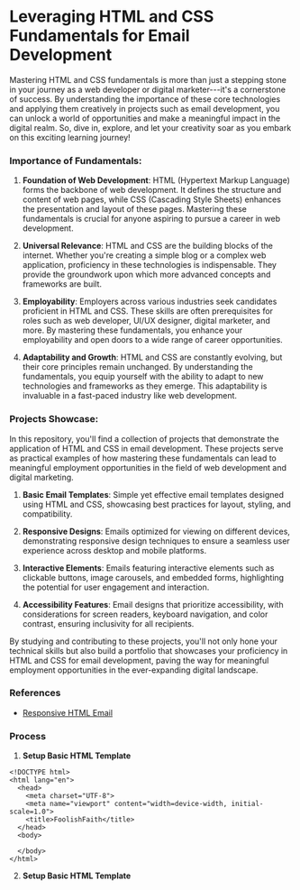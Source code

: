 # Leveraging HTML and CSS Fundamentals for Email Development

Mastering HTML and CSS fundamentals is more than just a stepping stone in your journey as a web developer or digital marketer---it's a cornerstone of success. By understanding the importance of these core technologies and applying them creatively in projects such as email development, you can unlock a world of opportunities and make a meaningful impact in the digital realm. So, dive in, explore, and let your creativity soar as you embark on this exciting learning journey!

### Importance of Fundamentals:

1. **Foundation of Web Development**: HTML (Hypertext Markup Language) forms the backbone of web development. It defines the structure and content of web pages, while CSS (Cascading Style Sheets) enhances the presentation and layout of these pages. Mastering these fundamentals is crucial for anyone aspiring to pursue a career in web development.

2. **Universal Relevance**: HTML and CSS are the building blocks of the internet. Whether you're creating a simple blog or a complex web application, proficiency in these technologies is indispensable. They provide the groundwork upon which more advanced concepts and frameworks are built.

3. **Employability**: Employers across various industries seek candidates proficient in HTML and CSS. These skills are often prerequisites for roles such as web developer, UI/UX designer, digital marketer, and more. By mastering these fundamentals, you enhance your employability and open doors to a wide range of career opportunities.

4. **Adaptability and Growth**: HTML and CSS are constantly evolving, but their core principles remain unchanged. By understanding the fundamentals, you equip yourself with the ability to adapt to new technologies and frameworks as they emerge. This adaptability is invaluable in a fast-paced industry like web development.

### Projects Showcase:

In this repository, you'll find a collection of projects that demonstrate the application of HTML and CSS in email development. These projects serve as practical examples of how mastering these fundamentals can lead to meaningful employment opportunities in the field of web development and digital marketing.

1. **Basic Email Templates**: Simple yet effective email templates designed using HTML and CSS, showcasing best practices for layout, styling, and compatibility.

2. **Responsive Designs**: Emails optimized for viewing on different devices, demonstrating responsive design techniques to ensure a seamless user experience across desktop and mobile platforms.

3. **Interactive Elements**: Emails featuring interactive elements such as clickable buttons, image carousels, and embedded forms, highlighting the potential for user engagement and interaction.

4. **Accessibility Features**: Email designs that prioritize accessibility, with considerations for screen readers, keyboard navigation, and color contrast, ensuring inclusivity for all recipients.

By studying and contributing to these projects, you'll not only hone your technical skills but also build a portfolio that showcases your proficiency in HTML and CSS for email development, paving the way for meaningful employment opportunities in the ever-expanding digital landscape.

### References
- [Responsive  HTML Email](https://www.freecodecamp.org/news/how-to-create-a-responsive-html-email-template/)  

### Process  
1. **Setup Basic HTML Template**
```
<!DOCTYPE html>
<html lang="en">
  <head>
    <meta charset="UTF-8">
    <meta name="viewport" content="width=device-width, initial-scale=1.0">
    <title>FoolishFaith</title>
  </head>
  <body>
    
  </body>
</html>
```
2. **Setup Basic HTML Template**
